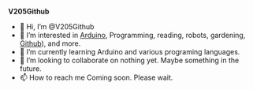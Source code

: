 
**V205Github**
- 👋 Hi, I’m @V205Github
- 👀 I’m interested in [Arduino](https://www.arduino.cc), Programming, reading, robots, gardening, [Github](https://www.github.com)), and more.
- 🌱 I’m currently learning Arduino and various programing languages.
- 💞️ I’m looking to collaborate on nothing yet. Maybe something in the future.
- 📫 How to reach me Coming soon. Please wait.

<!---
V205Github/V205Github is a ✨ special ✨ repository because its `README.md` (this file) appears on your GitHub profile.
You can click the Preview link to take a look at your changes. 
--->
